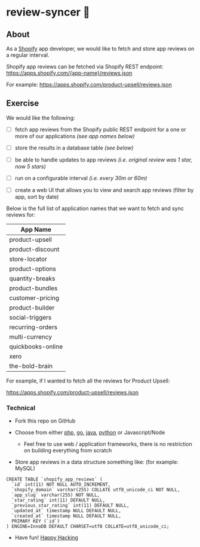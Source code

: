 # review-syncer 💾

## About
As a [Shopify](https://www.shopify.com/) app developer, we would like to fetch and store app reviews on a regular interval.

Shopify app reviews can be fetched via Shopify REST endpoint: https://apps.shopify.com/{app-name}/reviews.json

For example:
https://apps.shopify.com/product-upsell/reviews.json

## Exercise

We would like the following:
- [ ] fetch app reviews from the Shopify public REST endpoint for a one or more of our applications *(see app names below)*
- [ ] store the results in a database table *(see below)*
- [ ] be able to handle updates to app reviews *(i.e. original review was 1 star, now 5 stars)*
- [ ] run on a configurable interval *(i.e. every 30m or 60m)*
- [ ] create a web UI that allows you to view and search app reviews (filter by app, sort by date)


Below is the full list of application names that we want to fetch and sync reviews for:

|App Name |
|---|
| product-upsell |
| product-discount |
| store-locator |
| product-options |
| quantity-breaks |
| product-bundles |
| customer-pricing |
| product-builder |
| social-triggers |
| recurring-orders |
| multi-currency |
| quickbooks-online |
| xero |
| the-bold-brain |

For example, if I wanted to fetch all the reviews for Product Upsell:

https://apps.shopify.com/product-upsell/reviews.json

### Technical
- Fork this repo on GitHub
- Choose from either [php](http://www.php.net/), [go](https://golang.org), [java](https://java.com), [python](https://www.python.org/) or Javascript/Node
  - Feel free to use web / application frameworks, there is no restriction on building everything from scratch

- Store app reviews in a data structure something like: (for example: MySQL)
```
CREATE TABLE `shopify_app_reviews` (
  `id` int(11) NOT NULL AUTO_INCREMENT,
  `shopify_domain` varchar(255) COLLATE utf8_unicode_ci NOT NULL,
  `app_slug` varchar(255) NOT NULL,
  `star_rating` int(11) DEFAULT NULL,
  `previous_star_rating` int(11) DEFAULT NULL,
  `updated_at` timestamp NULL DEFAULT NULL,
  `created_at` timestamp NULL DEFAULT NULL,
  PRIMARY KEY (`id`)
) ENGINE=InnoDB DEFAULT CHARSET=utf8 COLLATE=utf8_unicode_ci;
```

- Have fun! [Happy Hacking](https://giphy.com/gifs/charlie-hunnam-gif-hunt-102h4wsmCG2s12)

